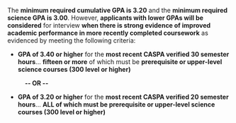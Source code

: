 The **minimum required cumulative GPA is 3.20** and the **minimum required science GPA is 3.00**. However, **applicants with lower GPAs will be considered** for interview **when there is strong evidence of improved academic performance in more recently completed coursework** as evidenced by meeting the following criteria:

- **GPA of 3.40 or higher** for the **most recent CASPA verified 30 semester hours**... **fifteen or more** of which must be **prerequisite or upper-level science courses (300 level or higher)**

&nbsp;&nbsp;&nbsp;&nbsp;&nbsp;&nbsp;&nbsp;&nbsp;&nbsp;&nbsp;**-- OR --**

- **GPA of 3.20 or higher** for the **most recent CASPA verified 20 semester hours**... **ALL of which must be prerequisite or upper-level science courses (300 level or higher)**
